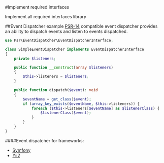 #Implement required interfaces

Implement all required interfaces library

##Event Dispatcher example
[PSR-14](https://www.php-fig.org/psr/psr-14/) compatible event dispatcher provides an ability to dispatch events and listen to events dispatched.

```php
use Psr\EventDispatcher\EventDispatcherInterface;

class SimpleEventDispatcher implements EventDispatcherInterface
{
    private $listeners;

    public function __construct(array $listeners)
    {
        $this->listeners = $listeners;
    }

    public function dispatch($event): void
    {
        $eventName = get_class($event);
        if (array_key_exists($eventName, $this->listeners)) {
            foreach ($this->listeners[$eventName] as $listenerClass) {
                $listenerClass($event);
            }
        }
    }
}
```
####Event dispatcher for frameworks:

- [Symfony](https://github.com/symfony/event-dispatcher)
- [Yii2](https://github.com/yiisoft/event-dispatcher)